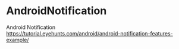 # AndroidNotification
Android Notification  
https://tutorial.eyehunts.com/android/android-notification-features-example/
